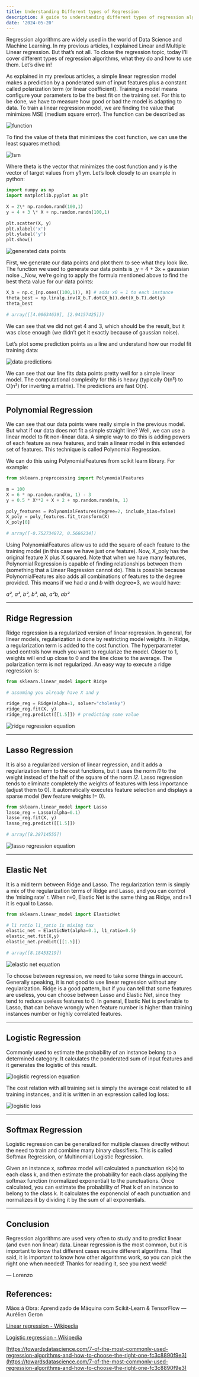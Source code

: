 ```yaml
---
title: Understanding Different types of Regression
description: A guide to understanding different types of regression algorithms
date: '2024-05-20'
---
```

Regression algorithms are widely used in the world of Data Science and Machine Learning. In my previous articles, I explained Linear and Multiple Linear regression. But that’s not all. To close the regression topic, today I’ll cover different types of regression algorithms, what they do and how to use them. Let’s dive in!

As explained in my previous articles, a simple linear regression model makes a prediction by a ponderated sum of input features plus a constant called polarization term (or linear coefficient). Training a model means configure your parameters to be the best fit on the training set. For this to be done, we have to measure how good or bad the model is adapting to data. To train a linear regression model, we are finding the value that minimizes MSE (medium square error). The function can be described as

![function](/images/different-regression-algorithms/1.webp)

To find the value of theta that minimizes the cost function, we can use the least squares method:

![lsm](/images/different-regression-algorithms/2.webp)

Where theta is the vector that minimizes the cost function and y is the vector of target values from y1 ym. Let’s look closely to an example in python:

```python
import numpy as np  
import matplotlib.pyplot as plt  
  
X = 2\* np.random.rand(100,1)  
y = 4 + 3 \* X + np.random.randn(100,1)  
  
plt.scatter(X, y)  
plt.xlabel('x')  
plt.ylabel('y')  
plt.show()
```

![generated data points](/images/different-regression-algorithms/3.webp)


First, we generate our data points and plot them to see what they look like. The function we used to generate our data points is _y = 4 + 3x + gaussian noise ._Now, we’re going to apply the formula mentioned above to find the best theta value for our data points:

```python
X_b = np.c_[np.ones((100,1)), X] # adds x0 = 1 to each instance  
theta_best = np.linalg.inv(X_b.T.dot(X_b)).dot(X_b.T).dot(y)  
theta_best  
  
# array([[4.00634639], [2.94157425]])
```

We can see that we did not get 4 and 3, which should be the result, but it was close enough (we didn’t get it exactly because of gaussian noise).

Let’s plot some prediction points as a line and understand how our model fit training data:

![data predictions](/images/different-regression-algorithms/4.webp)

We can see that our line fits data points pretty well for a simple linear model. The computational complexity for this is heavy (typically O(n²) to O(n³) for inverting a matrix). The predictions are fast O(n).

---

## Polynomial Regression

We can see that our data points were really simple in the previous model. But what if our data does not fit a simple straight line? Well, we can use a linear model to fit non-linear data. A simple way to do this is adding powers of each feature as new features, and train a linear model in this extended set of features. This technique is called Polynomial Regression.

We can do this using PolynomialFeatures from scikit learn library. For example:

```python
from sklearn.preprocessing import PolynomialFeatures  
  
m = 100  
X = 6 * np.random.rand(m, 1) - 3  
y = 0.5 * X**2 + X + 2 + np.random.randn(m, 1)  
  
poly_features = PolynomialFeatures(degree=2, include_bias=false)  
X_poly = poly_features.fit_transform(X)  
X_poly[0]  
  
# array([-0.752734872, 0.5666234])
```

Using PolynomialFeatures allow us to add the square of each feature to the training model (in this case we have just one feature). Now, X_poly has the original feature X plus X squared. Note that when we have many features, Polynomial Regression is capable of finding relationships between them (something that a Linear Regression cannot do). This is possible because PolynomialFeatures also adds all combinations of features to the degree provided. This means if we had _a_ and _b_ with degree=3, we would have:

_a², a³, b², b³, ab, a²b, ab²_

---

## Ridge Regression

Ridge regression is a regularized version of linear regression. In general, for linear models, regularization is done by restricting model weights. In Ridge, a regularization term is added to the cost function. The hyperparameter used controls how much you want to regularize the model. Closer to 1, weights will end up close to 0 and the line close to the average. The polarization term is not regularized. An easy way to execute a ridge regression is:

```python
from sklearn.linear_model import Ridge  
  
# assuming you already have X and y   
  
ridge_reg = Ridge(alpha=1, solver="cholesky")  
ridge_reg.fit(X, y)  
ridge_reg.predict([[1.5]]) # predicting some value
```


![ridge regression equation](/images/different-regression-algorithms/5.webp)



---

## Lasso Regression

It is also a regularized version of linear regression, and it adds a regularization term to the cost functions, but it uses the norm _l1_ to the weight instead of the half of the square of the norm _l2_. Lasso regression tends to eliminate completely the weights of features with less importance (adjust them to 0). It automatically executes feature selection and displays a sparse model (few feature weights != 0).

```py
from sklearn.linear_model import Lasso  
lasso_reg = Lasso(alpha=0.1)  
lasso_reg.fit(X, y)  
lasso_reg.predict([[1.5]])  
  
# array([8.28714555])
```

![lasso regression equation](/images/different-regression-algorithms/6.webp)

---

## Elastic Net

It is a mid term between Ridge and Lasso. The regularization term is simply a mix of the regularization terms of Ridge and Lasso, and you can control the ‘mixing rate’ r. When r=0, Elastic Net is the same thing as Ridge, and r=1 it is equal to Lasso.

```py
from sklearn.linear_model import ElasticNet  
  
# l1 ratio l1_ratio is mixing tax  
elastic_net = ElasticNet(alpha=0.1, l1_ratio=0.5)  
elastic_net.fit(X,y)  
elastic_net.predict([[1.5]])  
  
# array([8.18453219])
```

![elastic net equation](/images/different-regression-algorithms/7.webp)


To choose between regression, we need to take some things in account. Generally speaking, it is not good to use linear regression without any regularization. Ridge is a good pattern, but if you can tell that some features are useless, you can choose between Lasso and Elastic Net, since they tend to reduce useless features to 0. In general, Elastic Net is preferable to Lasso, that can behave wrongly when feature number is higher than training instances number or highly correlated features.

---

## Logistic Regression

Commonly used to estimate the probability of an instance belong to a determined category. It calculates the ponderated sum of input features and it generates the logistic of this result.

![logistic regression equation](/images/different-regression-algorithms/8.webp)

The cost relation with all training set is simply the average cost related to all training instances, and it is written in an expression called log loss:

![logistic loss](/images/different-regression-algorithms/9.webp)

---

## Softmax Regression

Logistic regression can be generalized for multiple classes directly without the need to train and combine many binary classifiers. This is called Softmax Regression, or Multinomial Logistic Regression.

Given an instance x, softmax model will calculated a punctuation sk(x) to each class k, and then estimate the probability for each class applying the softmax function (normalized exponential) to the punctuations. Once calculated, you can estimate the probability of Phat k of an instance to belong to the class k. It calculates the exponencial of each punctuation and normalizes it by dividing it by the sum of all exponentials.

---

## Conclusion

Regression algorithms are used very often to study and to predict linear (and even non linear) data. Linear regression is the most common, but it is important to know that different cases require different algorithms. That said, it is important to know how other algorithms work, so you can pick the right one when needed! Thanks for reading it, see you next week!

— Lorenzo

## References:

Mãos à Obra: Aprendizado de Máquina com Scikit-Learn & TensorFlow — Aurélien Geron

[Linear regression - Wikipedia](https://en.wikipedia.org/wiki/Linear_regression?source=post_page-----19f4442cc233--------------------------------)

[Logistic regression - Wikipedia](https://en.wikipedia.org/wiki/Logistic_regression?source=post_page-----19f4442cc233--------------------------------)

[https://towardsdatascience.com/7-of-the-most-commonly-used-regression-algorithms-and-how-to-choose-the-right-one-fc3c8890f9e3](https://towardsdatascience.com/7-of-the-most-commonly-used-regression-algorithms-and-how-to-choose-the-right-one-fc3c8890f9e3)
